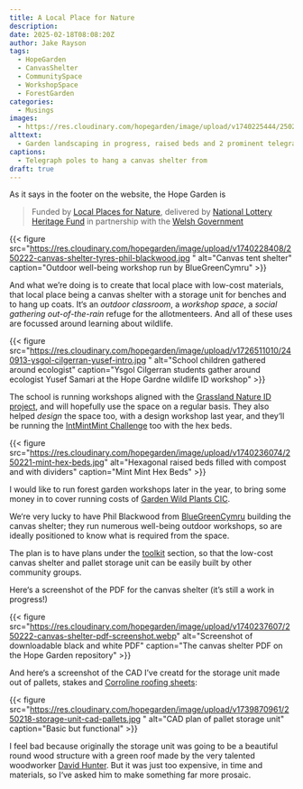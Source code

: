 ```yaml
---
title: A Local Place for Nature
description: 
date: 2025-02-18T08:08:20Z
author: Jake Rayson 
tags: 
  - HopeGarden
  - CanvasShelter
  - CommunitySpace
  - WorkshopSpace
  - ForestGarden
categories: 
  - Musings
images:
  - https://res.cloudinary.com/hopegarden/image/upload/v1740225444/250219-fpp.jpg
alttext: 
  - Garden landscaping in progress, raised beds and 2 prominent telegraph poles
captions: 
  - Telegraph poles to hang a canvas shelter from
draft: true
---
```


As it says in the footer on the website, the Hope Garden is 

> Funded by [Local Places for Nature](https://www.heritagefund.org.uk/funding/local-places-nature), delivered by [National Lottery Heritage Fund](https://www.heritagefund.org.uk/) in partnership with the [Welsh Government](https://www.gov.wales/local-places-nature-programme)

{{< figure src="https://res.cloudinary.com/hopegarden/image/upload/v1740228408/250222-canvas-shelter-tyres-phil-blackwood.jpg
" alt="Canvas tent shelter" caption="Outdoor well-being workshop run by BlueGreenCymru" >}}

And what we’re doing is to create that local place with low-cost materials, that local place being a canvas shelter with a storage unit for benches and to hang up coats. It‘s an *outdoor classroom*, a *workshop space*, a *social gathering out-of-the-rain* refuge for the allotmenteers. And all of these uses are focussed around learning about wildlife.

{{< figure src="https://res.cloudinary.com/hopegarden/image/upload/v1726511010/240913-ysgol-cilgerran-yusef-intro.jpg
" alt="School children gathered around ecologist" caption="Ysgol Cilgerran students gather around ecologist Yusef Samari at the Hope Gardne wildlife ID workshop" >}}

The school is running workshops aligned with the [Grassland Nature ID project](https://glaswelltirceredigion.cymru/grassland-nature-id/), and will hopefully use the space on a regular basis. They also helped *design* the space too, with a design workshop last year, and they‘ll be running the [IntMintMint Challenge](https://hopegarden.uk/blog/241023-mintopia/) too with the hex beds.

{{< figure src="https://res.cloudinary.com/hopegarden/image/upload/v1740236074/250221-mint-hex-beds.jpg" alt="Hexagonal raised beds filled with compost and with dividers" caption="Mint Mint Hex Beds" >}}

I would like to run forest garden workshops later in the year, to bring some money in to cover running costs of [Garden Wild Plants CIC](https://gardenwild.org.uk).

We‘re very lucky to have Phil Blackwood from [BlueGreenCymru](https://www.bluegreencymru.com) building the canvas shelter; they run numerous well-being outdoor workshops, so are ideally positioned to know what is required from the space. 

The plan is to have plans under the [toolkit](https://hopegarden.uk/toolkit/) section, so that the low-cost canvas shelter and pallet storage unit can be easily built by other community groups.

Here‘s a screenshot of the PDF for the canvas shelter (it’s still a work in progress!)

{{< figure src="https://res.cloudinary.com/hopegarden/image/upload/v1740237607/250222-canvas-shelter-pdf-screenshot.webp" alt="Screenshot of downloadable black and white PDF" caption="The canvas shelter PDF on the Hope Garden repository" >}}

And here‘s a screenshot of the CAD I’ve creatd for the storage unit made out of pallets, stakes and [Corroline roofing sheets](https://www.arielplastics.com/en-gb/products/bitumen-roofing-sheet/coroline-sheet-and-accessories/coroline-bitumen-roofing-sheet.aspx):

{{< figure src="https://res.cloudinary.com/hopegarden/image/upload/v1739870961/250218-storage-unit-cad-pallets.jpg
" alt="CAD plan of pallet storage unit" caption="Basic but functional" >}}

I feel bad because originally the storage unit was going to be a beautiful round wood structure with a green roof made by the very talented woodworker [David Hunter](https://thecoppiceplot.com). But it was just too expensive, in time and materials, so I‘ve asked him to make something far more prosaic.


